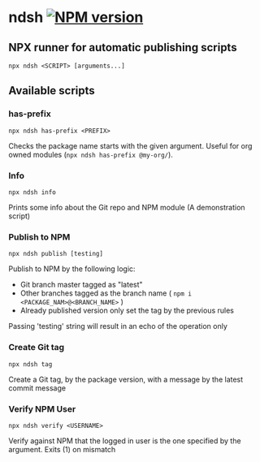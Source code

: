 # ndsh [![NPM version](https://img.shields.io/npm/v/ndsh.svg)](https://www.npmjs.com/package/ndsh)

## NPX runner for automatic publishing scripts

```
npx ndsh <SCRIPT> [arguments...]
```

## Available scripts
### has-prefix
```
npx ndsh has-prefix <PREFIX>
```
Checks the package name starts with the given argument. Useful for org owned modules (`npx ndsh has-prefix @my-org/`).

### Info
```
npx ndsh info
```
Prints some info about the Git repo and NPM module (A demonstration script)

### Publish to NPM
```
npx ndsh publish [testing]
```
Publish to NPM by the following logic:
- Git branch master tagged as "latest"
- Other branches tagged as the branch name ( `npm i <PACKAGE_NAM>@<BRANCH_NAME>` )
- Already published version only set the tag by the previous rules

Passing 'testing' string will result in an echo of the operation only

### Create Git tag
```
npx ndsh tag
```
Create a Git tag, by the package version, with a message by the latest commit message


### Verify NPM User
```
npx ndsh verify <USERNAME>
```
Verify against NPM that the logged in user is the one specified by the argument. Exits (1) on mismatch
